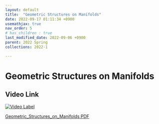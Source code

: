 ```yaml
---
layout: default
title:  "Geometric Structures on Manifolds"
date: 2022-09-17 01:11:34 +0900
usemathjax: true
nav_order: 5
# has_children : true
last_modified_date: 2022-09-06 +0900
parent: 2022 Spring
collections: 2022-1

---
```

# Geometric Structures on Manifolds


## Video Link

[![Video Label](https://img.youtube.com/vi/pvhoERz6Xu0/hqdefault.jpg)](https://youtu.be/pvhoERz6Xu0)

<!-- ## PDF Download -->

<!-- <object data="../2022_1_download/Geometric_Structures_on_Manifolds.pdf" width="750" height="1075" type='application/pdf'></object> -->
<a target='_blank' href='../../2022_1_download/Geometric_Structures_on_Manifolds.pdf'>Geometric_Structures_on_Manifolds PDF</a>
